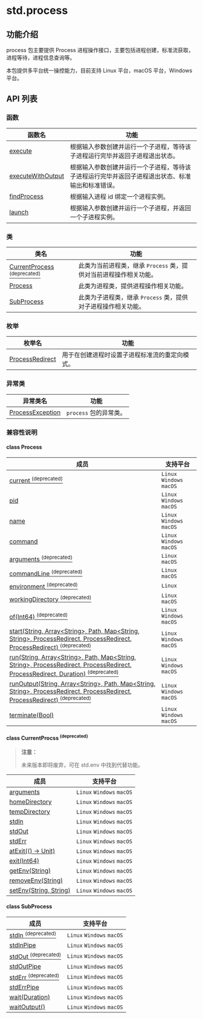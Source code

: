 # std.process

## 功能介绍

process 包主要提供 Process 进程操作接口，主要包括进程创建，标准流获取，进程等待，进程信息查询等。

本包提供多平台统一操控能力，目前支持 Linux 平台，macOS 平台，Windows 平台。

## API 列表

### 函数

|  函数名 | 功能  |
| ------------ | ------------ |
| [execute](./process_package_api/process_package_funcs.md#func-executestring-arraystring-path-mapstring-string-processredirect-processredirectprocessredirect-duration) | 根据输入参数创建并运行一个子进程，等待该子进程运行完毕并返回子进程退出状态。 |
| [executeWithOutput](./process_package_api/process_package_funcs.md#func-executewithoutputstring-arraystring-path-mapstring-string-processredirect-processredirect-processredirect) | 根据输入参数创建并运行一个子进程，等待该子进程运行完毕并返回子进程退出状态、标准输出和标准错误。 |
| [findProcess](./process_package_api/process_package_funcs.md#func-findprocessint64) | 根据输入进程 id 绑定一个进程实例。 |
| [launch](./process_package_api/process_package_funcs.md#func-launchstring-arraystring-path-mapstring-string-processredirect-processredirect-processredirect) | 根据输入参数创建并运行一个子进程，并返回一个子进程实例。 |

### 类

|  类名 | 功能  |
| ------------ | ------------ |
| [CurrentProcess <sup>(deprecated)</sup>](./process_package_api/process_package_classes.md#class-currentprocess-deprecated) | 此类为当前进程类，继承 `Process` 类，提供对当前进程操作相关功能。 |
| [Process](./process_package_api/process_package_classes.md#class-process) | 此类为进程类，提供进程操作相关功能。 |
| [SubProcess](./process_package_api/process_package_classes.md#class-subprocess) | 此类为子进程类，继承 `Process` 类，提供对子进程操作相关功能。 |

### 枚举

| 枚举名 | 功能 |
| --------------------------- | ------------------------ |
| [ProcessRedirect](./process_package_api/process_package_enums.md#enum-processredirect) | 用于在创建进程时设置子进程标准流的重定向模式。 |

### 异常类

| 异常类名 | 功能 |
| --------------------------- | ------------------------ |
| [ProcessException](./process_package_api/process_package_exceptions.md#class-processexception) | `process` 包的异常类。 |

### 兼容性说明

#### class Process

| 成员 |  支持平台 |
| ------------ | ------------ |
| [current <sup>(deprecated)</sup>](./process_package_api/process_package_classes.md#static-prop-current-deprecated) | `Linux` `Windows` `macOS` |
| [pid](./process_package_api/process_package_classes.md#prop-pid) | `Linux` `Windows` `macOS` |
| [name](./process_package_api/process_package_classes.md#prop-name) | `Linux` `Windows` `macOS` |
| [command](./process_package_api/process_package_classes.md#prop-command) | `Linux` `Windows` `macOS` |
| [arguments <sup>(deprecated)</sup>](./process_package_api/process_package_classes.md#prop-arguments-deprecated) | `Linux` `macOS` |
| [commandLine <sup>(deprecated)</sup>](./process_package_api/process_package_classes.md#prop-commandLine-deprecated) | `Linux` `macOS` |
| [environment <sup>(deprecated)</sup>](./process_package_api/process_package_classes.md#prop-environment-deprecated) | `Linux` |
| [workingDirectory <sup>(deprecated)</sup>](./process_package_api/process_package_classes.md#prop-workingDirectory-deprecated) | `Linux` `macOS` |
| [of(Int64) <sup>(deprecated)</sup>](./process_package_api/process_package_classes.md#static-func-ofint64-deprecated) | `Linux` `Windows` `macOS` |
| [start(String, Array\<String>, Path, Map\<String, String>, ProcessRedirect, ProcessRedirect, ProcessRedirect) <sup>(deprecated)</sup>](./process_package_api/process_package_classes.md#static-func-startstring-arraystring-path-mapstring-string-processredirect-processredirect-processredirect-deprecated) | `Linux` `Windows` `macOS` |
| [run(String, Array\<String>, Path, Map\<String, String>, ProcessRedirect, ProcessRedirect, ProcessRedirect, Duration) <sup>(deprecated)</sup>](./process_package_api/process_package_classes.md#static-func-runstring-arraystring-path-mapstring-string-processredirect-processredirectprocessredirect-duration-deprecated) | `Linux` `Windows` `macOS` |
| [runOutput(String, Array\<String>, Path, Map\<String, String>, ProcessRedirect, ProcessRedirect, ProcessRedirect) <sup>(deprecated)</sup>](./process_package_api/process_package_classes.md#static-func-runoutputstring-arraystring-path-mapstring-string-processredirect-processredirect-processredirect-deprecated) | `Linux` `Windows` `macOS` |
| [terminate(Bool)](./process_package_api/process_package_classes.md#func-terminatebool) | `Linux` `Windows` `macOS` |

#### class CurrentProcss <sup>(deprecated)</sup>

> **注意：**
>
> 未来版本即将废弃，可在 std.env 中找到代替功能。

| 成员 |  支持平台 |
| ------------ | ------------ |
| [arguments](./process_package_api/process_package_classes.md#prop-arguments) | `Linux` `Windows` `macOS` |
| [homeDirectory](./process_package_api/process_package_classes.md#prop-homeDirectory) | `Linux` `Windows` `macOS` |
| [tempDirectory](./process_package_api/process_package_classes.md#prop-tempDirectory) | `Linux` `Windows` `macOS` |
| [stdIn](./process_package_api/process_package_classes.md#prop-stdIn) | `Linux` `Windows` `macOS` |
| [stdOut](./process_package_api/process_package_classes.md#prop-stdOut) | `Linux` `Windows` `macOS` |
| [stdErr](./process_package_api/process_package_classes.md#prop-stdErr) | `Linux` `Windows` `macOS` |
| [atExit(() -> Unit)](./process_package_api/process_package_classes.md#func-atexit---unit) | `Linux` `Windows` `macOS` |
| [exit(Int64)](./process_package_api/process_package_classes.md#func-exitint64) | `Linux` `Windows` `macOS` |
| [getEnv(String)](./process_package_api/process_package_classes.md#func-getenvstring) | `Linux` `Windows` `macOS` |
| [removeEnv(String)](./process_package_api/process_package_classes.md#func-removeenvstring) | `Linux` `Windows` `macOS` |
| [setEnv(String, String)](./process_package_api/process_package_classes.md#func-setenvstring-string) | `Linux` `Windows` `macOS` |

#### class SubProcess

| 成员 |  支持平台 |
| ------------ | ------------ |
| [stdIn <sup>(deprecated)</sup>](./process_package_api/process_package_classes.md#prop-stdIn-deprecated) | `Linux` `Windows` `macOS` |
| [stdInPipe](./process_package_api/process_package_classes.md#prop-stdinpipe) | `Linux` `Windows` `macOS` |
| [stdOut <sup>(deprecated)</sup>](./process_package_api/process_package_classes.md#prop-stdOut-deprecated) | `Linux` `Windows` `macOS` |
| [stdOutPipe](./process_package_api/process_package_classes.md#prop-stdoutpipe) | `Linux` `Windows` `macOS` |
| [stdErr <sup>(deprecated)</sup>](./process_package_api/process_package_classes.md#prop-stdErr-deprecated) | `Linux` `Windows` `macOS` |
| [stdErrPipe](./process_package_api/process_package_classes.md#prop-stderrpipe) | `Linux` `Windows` `macOS` |
| [wait(Duration)](./process_package_api/process_package_classes.md#func-waitduration) | `Linux` `Windows` `macOS` |
| [waitOutput()](./process_package_api/process_package_classes.md#func-waitoutput) | `Linux` `Windows` `macOS` |
